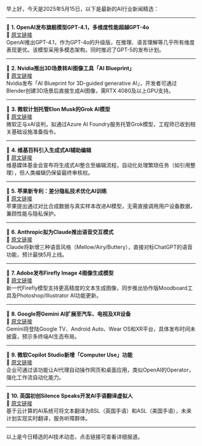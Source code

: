 早上好，今天是2025年5月15日，以下是最新的AI行业新闻精选：

---

📌 **1. OpenAI发布旗舰模型GPT-4.1，多维度性能超越GPT-4o**  
🔗 [原文链接](https://www.theverge.com/news/647896/openai-chatgpt-gpt-4-1-mini-nano-launch-availability)  
OpenAI推出GPT-4.1，作为GPT-4o的升级版，在推理、语言理解等几乎所有维度表现更优。该模型采用多模态架构，同时推迟了GPT-5的发布计划。

---

📌 **2. Nvidia推出3D场景转AI图像工具「AI Blueprint」**  
🔗 [原文链接](https://www.theverge.com/news/658613/nvidia-ai-blueprint-blender-3d-image-references)  
Nvidia发布「AI Blueprint for 3D-guided generative AI」，开发者可通过Blender创建3D场景后直接生成AI图像，需RTX 4080及以上GPU支持。

---

📌 **3. 微软计划托管Elon Musk的Grok AI模型**  
🔗 [原文链接](https://www.theverge.com/notepad-microsoft-newsletter/659535/microsoft-elon-musk-grok-ai-azure-ai-foundry-notepad)  
微软正与xAI谈判，拟通过Azure AI Foundry服务托管Grok模型，工程师已收到相关基础设施准备指令。

---

📌 **4. 维基百科引入生成式AI辅助编辑**  
🔗 [原文链接](https://www.theverge.com/ai-artificial-intelligence/659222/wikipedia-generative-ai)  
维基媒体基金会宣布将生成式AI整合至编辑流程，自动化处理繁琐任务（如引用整理），但人类编辑仍保留最终审核权。

---

📌 **5. 苹果新专利：差分隐私技术优化AI训练**  
🔗 [原文链接](https://www.theverge.com/news/648496/apple-improve-ai-models-differential-privacy)  
苹果提出通过对比合成数据与真实样本改进AI模型，无需直接调用用户设备数据，兼顾性能与隐私保护。

---

📌 **6. Anthropic拟为Claude推出语音交互模式**  
🔗 [原文链接](https://www.theverge.com/news/649175/anthropic-claude-ai-voice-mode-report)  
Claude将新增三种语音风格（Mellow/Airy/Buttery），直接对标ChatGPT的语音功能，预计最快5月上线。

---

📌 **7. Adobe发布Firefly Image 4图像生成模型**  
🔗 [原文链接](https://www.theverge.com/news/655230/adobe-ai-firefly-image-model-4-availability)  
新一代Firefly模型支持更高精度的文本生成图像，同步推出协作版Moodboard工具及Photoshop/Illustrator AI功能更新。

---

📌 **8. Google将Gemini AI扩展至汽车、电视及XR设备**  
🔗 [原文链接](https://www.theverge.com/news/665161/google-gemini-tvs-cars-smartwatches-android-xr)  
Gemini将登陆Google TV、Android Auto、Wear OS和XR平台，具体发布时间未披露，预示多终端AI生态布局。

---

📌 **9. 微软Copilot Studio新增「Computer Use」功能**  
🔗 [原文链接](https://www.theverge.com/news/649574/microsoft-copilot-studio-computer-use-ai)  
企业可通过该功能让AI代理自动操作网页和桌面应用，类似OpenAI的Operator，强化工作流自动化能力。

---

📌 **10. 英国初创Silence Speaks开发AI手语翻译虚拟人**  
🔗 [原文链接](https://www.wired.com/story/silence-speaks-deaf-ai-signing/)  
基于云计算的AI系统可将文本翻译为BSL（英国手语）和ASL（美国手语），未来计划实现实时翻译，服务听障群体。

---

以上是今日精选的AI技术动态，点击链接可查看详细报道。
